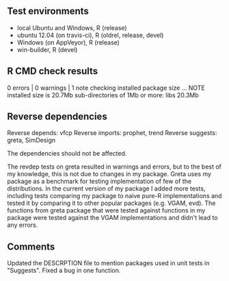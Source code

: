 ## Test environments

* local Ubuntu and Windows, R (release)
* ubuntu 12.04 (on travis-ci), R (oldrel, release, devel)
* Windows (on AppVeyor), R (release)
* win-builder, R (devel)

## R CMD check results

0 errors | 0 warnings | 1 note 
checking installed package size ... NOTE
  installed size is 20.7Mb
  sub-directories of 1Mb or more:
    libs  20.3Mb

## Reverse dependencies

Reverse depends: 	vfcp
Reverse imports: 	prophet, trend
Reverse suggests: 	greta, SimDesign

The dependencies should not be affected.

The revdep tests on greta resulted in warnings and errors,
but to the best of my knowledge, this is not due to changes
in my package. Greta uses my package as a benchmark
for testing implementation of few of the distributions.
In the current version of my package I added more tests, 
including tests comparing my package to naive pure-R
implementations and tested it by comparing it to 
other popular packages (e.g. VGAM, evd). The functions
from greta package that were tested against functions
in my package were tested against the VGAM implementations
and didn't lead to any errors.

## Comments

Updated the DESCRPTION file to mention packages used in
unit tests in "Suggests". Fixed a bug in one function.


